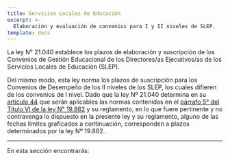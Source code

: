 ```yaml
---
title: Servicios Locales de Educación
excerpt: >-
  Elaboración y evaluación de convenios para I y II niveles de SLEP.
template: docs
---
```

La ley N° 21.040 establece los plazos de elaboración y suscripción de los Convenios de Gestión Educacional de los Directores/as Ejecutivos/as de los Servicios Locales de Educación (SLEP).

Del mismo modo, esta ley norma los plazos de suscripción para los Convenios de Desempeño de los II niveles de los SLEP, los cuales difieren de los convenios de I nivel.
Dado que la ley Nº 21.040 determina en su [artículo 44](https://www.bcn.cl/leychile/navegar?idNorma=1111237&idParte=9853030) que serán aplicables las normas contenidas en el [párrafo 5° del Título VI de la ley N° 19.882](https://www.bcn.cl/leychile/navegar?idNorma=1111237&idParte=9853030) y su reglamento, en lo que fuere pertinente y no contravenga lo dispuesto en la presente ley y su reglamento, alguno de las fechas límites graficados a continuación, corresponden a plazos determinados por la ley Nº 19.882.

***

En esta sección encontrarás: